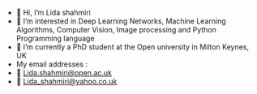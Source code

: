 - 👋 Hi, I’m Lida shahmiri
- 👀 I’m interested in Deep Learning Networks, Machine Learning Algorithms, Computer Vision, Image processing and Python Programming language 
- 🌱 I’m currently a PhD student at the Open university in Milton Keynes, UK
-  My email addresses :
- 📧 Lida.shahmiri@open.ac.uk
- 📧 Lida_shahmiri@yahoo.co.uk

